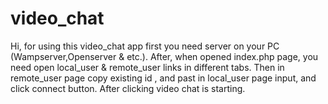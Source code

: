 # video_chat

Hi, for using this video_chat app first you need server on your PC (Wampserver,Openserver & etc.).
After, when opened index.php page, you need open  local_user & remote_user links in different tabs. Then in remote_user page copy existing id , and past in local_user page input, and click connect button. After clicking video chat is starting.  

